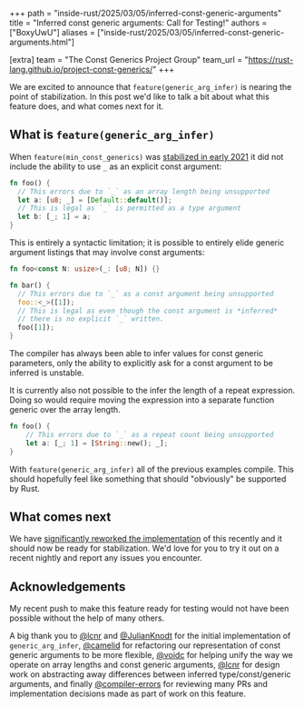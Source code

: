 +++
path = "inside-rust/2025/03/05/inferred-const-generic-arguments"
title = "Inferred const generic arguments: Call for Testing!"
authors = ["BoxyUwU"]
aliases = ["inside-rust/2025/03/05/inferred-const-generic-arguments.html"]

[extra]
team = "The Const Generics Project Group"
team_url = "https://rust-lang.github.io/project-const-generics/"
+++

We are excited to announce that `feature(generic_arg_infer)` is nearing the point of stabilization. In this post we'd like to talk a bit about what this feature does, and what comes next for it.

## What is `feature(generic_arg_infer)`

When `feature(min_const_generics)` was [stabilized in early 2021](https://github.com/rust-lang/rust/pull/79135) it did not include the ability to use `_` as an explicit const argument:
```rust
fn foo() {
  // This errors due to `_` as an array length being unsupported
  let a: [u8; _] = [Default::default()];
  // This is legal as `_` is permitted as a type argument
  let b: [_; 1] = a;
}
```

This is entirely a syntactic limitation; it is possible to entirely elide generic argument listings that may involve const arguments:
```rust
fn foo<const N: usize>(_: [u8; N]) {}

fn bar() {
  // This errors due to `_` as a const argument being unsupported
  foo::<_>([1]);
  // This is legal as even though the const argument is *inferred*
  // there is no explicit `_` written.
  foo([1]);
}
```

The compiler has always been able to infer values for const generic parameters, only the ability to explicitly ask for a const argument to be inferred is unstable.

It is currently also not possible to the infer the length of a repeat expression. Doing so would require moving the expression into a separate function generic over the array length.

```rust
fn foo() {
    // This errors due to `_` as a repeat count being unsupported
    let a: [_; 1] = [String::new(); _];
}
```

With `feature(generic_arg_infer)` all of the previous examples compile. This should hopefully feel like something that should "obviously" be supported by Rust.

## What comes next

We have [significantly reworked the implementation](https://github.com/rust-lang/rust/pull/135272) of this recently and it should now be ready for stabilization. We'd love for you to try it out on a recent nightly and report any issues you encounter.

## Acknowledgements

My recent push to make this feature ready for testing would not have been possible without the help of many others.

A big thank you to [@lcnr][lcnr] and [@JulianKnodt][JulianKnodt] for the initial implementation of `generic_arg_infer`, [@camelid][camelid] for refactoring our representation of const generic arguments to be more flexible, [@voidc][voidc] for helping unify the way we operate on array lengths and const generic arguments, [@lcnr][lcnr] for design work on abstracting away differences between inferred type/const/generic arguments, and finally [@compiler-errors][compiler-errors] for reviewing many PRs and implementation decisions made as part of work on this feature.

[lcnr]: https://github.com/lcnr
[JulianKnodt]: https://github.com/JulianKnodt
[camelid]: https://github.com/camelid
[voidc]: https://github.com/voidc
[compiler-errors]: https://github.com/compiler-errors
